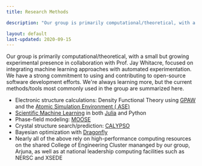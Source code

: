 ```yaml
---
title: Research Methods

description: "Our group is primarily computational/theoretical, with a small but growing experimental presence in collaboration with Prof. Jay Whitacre, focused on integrating machine learning approaches with automated experimentation. We have a strong commitment to using and contributing to open-source software development efforts. We're always learning more, but the current methods/tools most commonly used in the group are summarized here."

layout: default
last-updated: 2020-09-15
---
```

Our group is primarily computational/theoretical, with a small but growing experimental presence in collaboration with Prof. Jay Whitacre, focused on integrating machine learning approaches with automated experimentation. We have a strong commitment to using and contributing to open-source software development efforts. We're always learning more, but the current methods/tools most commonly used in the group are summarized here.

  - Electronic structure calculations: Density Functional Theory using [GPAW](https://wiki.fysik.dtu.dk/gpaw/) and the [Atomic Simulation Environment (
ASE)](https://wiki.fysik.dtu.dk/ase/)
  - [Scientific Machine Learning](https://sciml.ai) in both [Julia](https://julialang.org) and Python
  - Phase-field modeling: [MOOSE](https://www.mooseframework.org)
  - Crystal structure search/prediction: [CALYPSO](https://www.calypso.cn)
  - Bayesian optimization with [Dragonfly](https://dragonfly-opt.readthedocs.io/en/master/)
  - Nearly all of the above rely on high-performance computing resources on the shared College of Engineering Cluster mananged by our group, Arjuna, as
 well as at national leadership computing facilities such as NERSC and XSEDE
